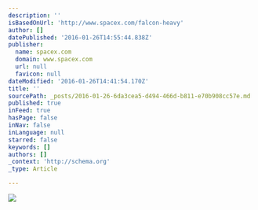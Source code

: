 ```yaml
---
description: ''
isBasedOnUrl: 'http://www.spacex.com/falcon-heavy'
author: []
datePublished: '2016-01-26T14:55:44.838Z'
publisher:
  name: spacex.com
  domain: www.spacex.com
  url: null
  favicon: null
dateModified: '2016-01-26T14:41:54.170Z'
title: ''
sourcePath: _posts/2016-01-26-6da3cea5-d494-466d-b811-e70b908cc57e.md
published: true
inFeed: true
hasPage: false
inNav: false
inLanguage: null
starred: false
keywords: []
authors: []
_context: 'http://schema.org'
_type: Article

---
```

![](http://www.spacex.com/sites/spacex/files/fhgraphic_copy.jpg)